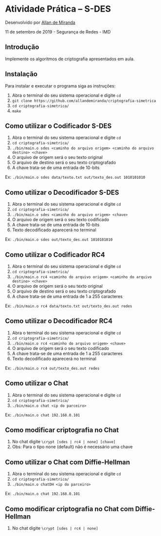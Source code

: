 # Atividade Prática – S-DES

Desenvolvido  por   [Allan de Miranda](https://github.com/allandemiranda)   

11 de setembro de 2019 - Segurança de Redes - IMD

## Introdução

Implemente os algoritmos de criptografia apresentados em aula.

## Instalação

Para instalar e executar o programa siga as instruções:

1. Abra o terminal do seu sistema operacional e digite `cd` 
2. `git clone https://github.com/allandemiranda/criptografia-simetrica` 
3. `cd criptografia-simetrica/` 
4. `make` 

## Como utilizar o Codificador S-DES

1. Abra o terminal do seu sistema operacional e digite `cd` 
2. `cd criptografia-simetrica/` 
3. `./bin/main.o sdes <caminho do arquivo origem> <caminho do arquivo destino> <chave>` 
4. O arquivo de origem será o seu texto original
5. O arquivo de destino será o seu texto criptografado
6. A chave trata-se de uma entrada de 10-bits

Ex: `./bin/main.o sdes data/texto.txt out/texto_des.out 1010101010` 

## Como utilizar o Decodificador S-DES

1. Abra o terminal do seu sistema operacional e digite `cd` 
2. `cd criptografia-simetrica/` 
3. `./bin/main.o sdes <caminho do arquivo origem> <chave>` 
4. O arquivo de origem será o seu texto codificado
5. A chave trata-se de uma entrada de 10-bits
6. Texto decodificado aparecerá no terminal

Ex: `./bin/main.o sdes out/texto_des.out 1010101010` 

## Como utilizar o Codificador RC4

1. Abra o terminal do seu sistema operacional e digite `cd` 
2. `cd criptografia-simetrica/` 
3. `./bin/main.o rc4 <caminho do arquivo origem> <caminho do arquivo destino> <chave>` 
4. O arquivo de origem será o seu texto original
5. O arquivo de destino será o seu texto criptografado
6. A chave trata-se de uma entrada de 1 a 255 caracteres

Ex: `./bin/main.o rc4 data/texto.txt out/texto_des.out redes` 

## Como utilizar o Decodificador RC4

1. Abra o terminal do seu sistema operacional e digite `cd` 
2. `cd criptografia-simetrica/` 
3. `./bin/main.o rc4 <caminho do arquivo origem> <chave>` 
4. O arquivo de origem será o seu texto codificado
5. A chave trata-se de uma entrada de 1 a 255 caracteres
6. Texto decodificado aparecerá no terminal

Ex: `./bin/main.o rc4 out/texto_des.out redes` 

## Como utilizar o Chat

1. Abra o terminal do seu sistema operacional e digite `cd` 
2. `cd criptografia-simetrica/` 
3. `./bin/main.o chat <ip do parceiro>` 

Ex: `./bin/main.o chat 192.168.0.101` 

## Como modificar criptografia no Chat

1. No chat digite `\crypt [sdes | rc4 | none] [chave]` 
2. Obs: Para o tipo none (default) não é necessário uma chave

## Como utilizar o Chat com Diffie-Hellman

1. Abra o terminal do seu sistema operacional e digite `cd` 
2. `cd criptografia-simetrica/` 
3. `./bin/main.o chatDH <ip do parceiro>` 

Ex: `./bin/main.o chat 192.168.0.101` 

## Como modificar criptografia no Chat com Diffie-Hellman

1. No chat digite `\crypt [sdes | rc4 | none]` 

